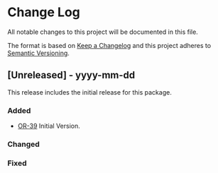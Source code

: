 
# Change Log
All notable changes to this project will be documented in this file.
 
The format is based on [Keep a Changelog](http://keepachangelog.com/)
and this project adheres to [Semantic Versioning](http://semver.org/).
 
## [Unreleased] - yyyy-mm-dd

This release includes the initial release for this package. 
 
### Added
- [OR-39](https://brendan-mackenzie.atlassian.net/browse/OR-39)
  Initial Version.
 
### Changed
 
### Fixed